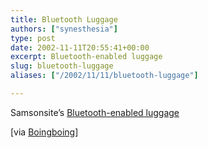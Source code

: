 ```yaml
---
title: Bluetooth Luggage
authors: ["synesthesia"]
type: post
date: 2002-11-11T20:55:41+00:00
excerpt: Bluetooth-enabled luggage
slug: bluetooth-luggage 
aliases: ["/2002/11/11/bluetooth-luggage"]

---
```

Samsonsite&#8217;s [Bluetooth-enabled luggage][1]
  
[via [Boingboing][2]]

 [1]: https://www.samsonite.com/hardlite/flash/site.html "Hardlite"
 [2]: https://boingboing.net/
